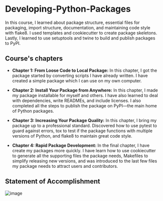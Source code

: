 # Developing-Python-Packages
In this course, I learned about package structure, essential files for packaging, import structure, documentation, and maintaining code style with flake8. I used templates and cookiecutter to create package skeletons. Lastly, I learned to use setuptools and twine to build and publish packages to PyPI.

## Course's chapters
- **Chapter 1: From Loose Code to Local Package:** In this chapter, I got the package started by converting scripts I have already written. I have created a simple package which I can use on my own computer.

- **Chapter 2: Install Your Package from Anywhere:** In this chapter, I made my package installable for myself and others. I have also learned to deal with dependencies, write READMEs, and include licenses. I also completed all the steps to publish the package on PyPI—the main home of Python packages.

- **Chapter 3: Increasing Your Package Quality:** In this chapter, I bring my package up to a professional standard. Discovered how to use pytest to guard against errors, tox to test if the package functions with multiple versions of Python, and flake8 to maintain great code style.

- **Chapter 4: Rapid Package Development:** In the final chapter, I have create my packages more quickly. I have learn how to use cookiecutter to generate all the supporting files the package needs, Makefiles to simplify releasing new versions, and was introduced to the last few files my package needs to attract users and contributors.

## Statement of Accomplishment
![image](https://github.com/sondosaabed/Developing-Python-Packages/assets/65151701/26f803a4-b1ea-49ca-85f9-17637ff85bb6)
